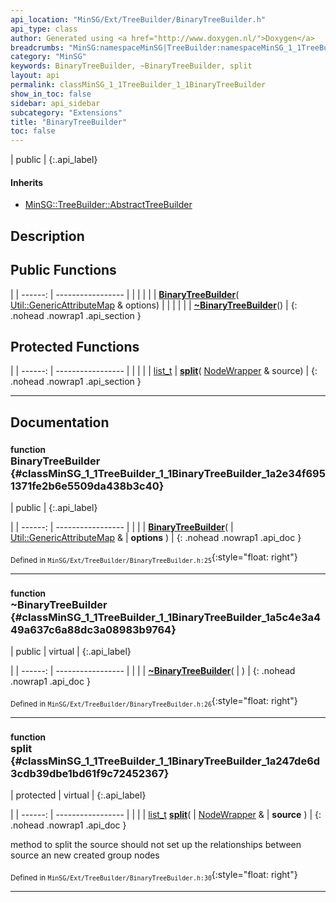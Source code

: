 ```yaml
---
api_location: "MinSG/Ext/TreeBuilder/BinaryTreeBuilder.h"
api_type: class
author: Generated using <a href="http://www.doxygen.nl/">Doxygen</a>
breadcrumbs: "MinSG:namespaceMinSG|TreeBuilder:namespaceMinSG_1_1TreeBuilder"
category: "MinSG"
keywords: BinaryTreeBuilder, ~BinaryTreeBuilder, split
layout: api
permalink: classMinSG_1_1TreeBuilder_1_1BinaryTreeBuilder
show_in_toc: false
sidebar: api_sidebar
subcategory: "Extensions"
title: "BinaryTreeBuilder"
toc: false
---
```


| public |
{:.api_label}

#### Inherits

* [MinSG::TreeBuilder::AbstractTreeBuilder](classMinSG_1_1TreeBuilder_1_1AbstractTreeBuilder)


## Description





## Public Functions

|
| ------: | ----------------- |
|  | |
|  | **[BinaryTreeBuilder](#classMinSG_1_1TreeBuilder_1_1BinaryTreeBuilder_1a2e34f6951371fe2b6e5509da438b3c40)**( [Util::GenericAttributeMap](classUtil_1_1GenericAttributeMap) & options) |
|  | |
|  | **[~BinaryTreeBuilder](#classMinSG_1_1TreeBuilder_1_1BinaryTreeBuilder_1a5c4e3a449a637c6a88dc3a08983b9764)**() |
{: .nohead .nowrap1 .api_section }


## Protected Functions

|
| ------: | ----------------- |
|  | |
| [list_t](classMinSG_1_1TreeBuilder_1_1AbstractTreeBuilder#classMinSG_1_1TreeBuilder_1_1AbstractTreeBuilder_1a4d08192ec6664e44803fec38be3c5dbf) | **[split](#classMinSG_1_1TreeBuilder_1_1BinaryTreeBuilder_1a247de6d3cdb39dbe1bd61f9c72452367)**( [NodeWrapper](structMinSG_1_1TreeBuilder_1_1AbstractTreeBuilder_1_1NodeWrapper) & source) |
{: .nohead .nowrap1 .api_section }


-------------------------------------------------------------------

## Documentation

### <small>function</small><br/> BinaryTreeBuilder {#classMinSG_1_1TreeBuilder_1_1BinaryTreeBuilder_1a2e34f6951371fe2b6e5509da438b3c40}

| public |
{:.api_label}

|
| ------: | ----------------- |
|  |
|  **[BinaryTreeBuilder](#classMinSG_1_1TreeBuilder_1_1BinaryTreeBuilder_1a2e34f6951371fe2b6e5509da438b3c40)**( |  [Util::GenericAttributeMap](classUtil_1_1GenericAttributeMap) & | **options** ) |
{: .nohead .nowrap1 .api_doc }





<sub>Defined in `MinSG/Ext/TreeBuilder/BinaryTreeBuilder.h:25`</sub>{:style="float: right"}

-------------------------------------------------------------------

### <small>function</small><br/> ~BinaryTreeBuilder {#classMinSG_1_1TreeBuilder_1_1BinaryTreeBuilder_1a5c4e3a449a637c6a88dc3a08983b9764}

| public | virtual |
{:.api_label}

|
| ------: | ----------------- |
|  |
|  **[~BinaryTreeBuilder](#classMinSG_1_1TreeBuilder_1_1BinaryTreeBuilder_1a5c4e3a449a637c6a88dc3a08983b9764)**( |  ) |
{: .nohead .nowrap1 .api_doc }





<sub>Defined in `MinSG/Ext/TreeBuilder/BinaryTreeBuilder.h:26`</sub>{:style="float: right"}

-------------------------------------------------------------------

### <small>function</small><br/> split {#classMinSG_1_1TreeBuilder_1_1BinaryTreeBuilder_1a247de6d3cdb39dbe1bd61f9c72452367}

| protected | virtual |
{:.api_label}

|
| ------: | ----------------- |
|  |
| [list_t](classMinSG_1_1TreeBuilder_1_1AbstractTreeBuilder#classMinSG_1_1TreeBuilder_1_1AbstractTreeBuilder_1a4d08192ec6664e44803fec38be3c5dbf) **[split](#classMinSG_1_1TreeBuilder_1_1BinaryTreeBuilder_1a247de6d3cdb39dbe1bd61f9c72452367)**( |  [NodeWrapper](structMinSG_1_1TreeBuilder_1_1AbstractTreeBuilder_1_1NodeWrapper) & | **source** ) |
{: .nohead .nowrap1 .api_doc }



method to split the source should not set up the relationships between source an new created group nodes



<sub>Defined in `MinSG/Ext/TreeBuilder/BinaryTreeBuilder.h:30`</sub>{:style="float: right"}

-------------------------------------------------------------------

